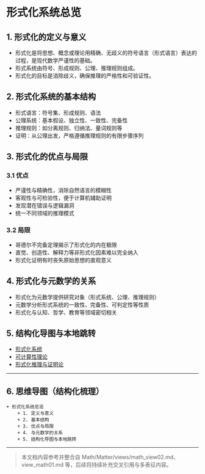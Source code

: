 # 形式化系统总览

## 1. 形式化的定义与意义

- 形式化是将思想、概念或理论用精确、无歧义的符号语言（形式语言）表达的过程，是现代数学严谨性的基础。
- 形式系统由符号、形成规则、公理、推理规则组成。
- 形式化的目标是消除歧义，确保推理的严格性和可验证性。

## 2. 形式化系统的基本结构

- 形式语言：符号集、形成规则、语法
- 公理系统：基本假设、独立性、一致性、完备性
- 推理规则：如分离规则、归纳法、量词规则等
- 证明：从公理出发，严格遵循推理规则的有限步骤序列

## 3. 形式化的优点与局限

### 3.1 优点

- 严谨性与精确性，消除自然语言的模糊性
- 客观性与可检验性，便于计算机辅助证明
- 发现潜在错误与逻辑漏洞
- 统一不同领域的推理模式

### 3.2 局限

- 哥德尔不完备定理揭示了形式化的内在极限
- 直觉、创造性、解释力等非形式化因素难以完全纳入
- 形式化证明有时丧失原始思想的直观意义

## 4. 形式化与元数学的关系

- 形式化为元数学提供研究对象（形式系统、公理、推理规则）
- 元数学分析形式系统的一致性、完备性、可判定性等性质
- 形式化与认知、哲学、教育等领域密切相关

## 5. 结构化导图与本地跳转

- [形式化系统](./02-形式化系统.md)
- [可计算性理论](./01-可计算性理论.md)
- [形式化推理与证明论](./03-形式化推理与证明论.md)

---

## 6. 思维导图（结构化梳理）

```text
+ 形式化系统总览
    + 1. 定义与意义
    + 2. 基本结构
    + 3. 优点与局限
    + 4. 与元数学的关系
    + 5. 结构化导图与本地跳转
```

---

> 本文档内容参考并整合自 Math/Matter/views/math_view02.md、view_math01.md 等，后续将持续补充交叉引用与多表征内容。
